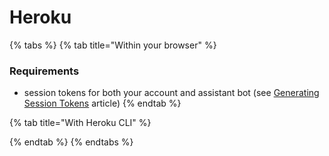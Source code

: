 # Heroku

{% tabs %}
{% tab title="Within your browser" %}
### Requirements

* session tokens for both your account and assistant bot \(see [Generating Session Tokens](../configuring-your-userbot/untitled.md) article\)
{% endtab %}

{% tab title="With Heroku CLI" %}

{% endtab %}
{% endtabs %}

